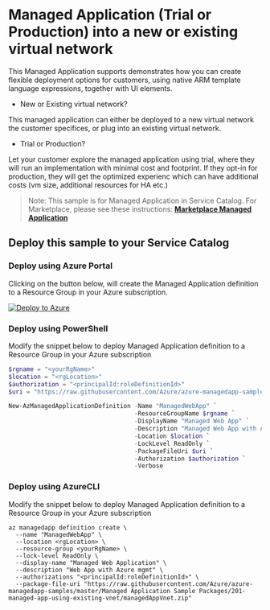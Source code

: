 # Managed Application (Trial or Production) into a new or existing virtual network

This Managed Application supports demonstrates how you can create flexible deployment options for customers, using native ARM template language expressions, together with UI elements.

* New or Existing virtual network?

This managed application can either be deployed to a new virtual network the customer specifices, or plug into an existing virtual network.

* Trial or Production?

Let your customer explore the managed application using trial, where they will run an implementation with minimal cost and footprint. If they opt-in for production, they will get the optimized experienc which can have additional costs (vm size, additional resources for HA etc.)

>Note: This sample is for Managed Application in Service Catalog. For Marketplace, please see these instructions:
[**Marketplace Managed Application**](https://docs.microsoft.com/en-us/azure/managed-applications/publish-marketplace-app)

## Deploy this sample to your Service Catalog

### Deploy using Azure Portal

Clicking on the button below, will create the Managed Application definition to a Resource Group in your Azure subscription.

[![Deploy to Azure](http://azuredeploy.net/deploybutton.png)](https://portal.azure.com/#create/Microsoft.Template/uri/https%3A%2F%2Fraw.githubusercontent.com%2Fazure%2Fazure-managedapp-samples%2Fmaster%2FManaged%2520Application%2520Sample%2520Packages%2F201-managed-app-using-existing-vnet%2Fazuredeploy.json)

### Deploy using PowerShell

Modify the snippet below to deploy Managed Application definition to a Resource Group in your Azure subscription

````powershell
$rgname = "<yourRgName>"
$location = "<rgLocation>"
$authorization = "<principalId:roleDefinitionId>"
$uri = "https://raw.githubusercontent.com/Azure/azure-managedapp-samples/master/Managed Application Sample Packages/201-managed-app-using-existing-vnet/managedAppVnet.zip"

New-AzManagedApplicationDefinition -Name "ManagedWebApp" `
                                   -ResourceGroupName $rgname `
                                   -DisplayName "Managed Web App" `
                                   -Description "Managed Web App with Azure mgmt" `
                                   -Location $location `
                                   -LockLevel ReadOnly `
                                   -PackageFileUri $uri `
                                   -Authorization $authorization `
                                   -Verbose
````

### Deploy using AzureCLI

Modify the snippet below to deploy Managed Application definition to a Resource Group in your Azure subscription

````azureCLI
az managedapp definition create \
  --name "ManagedWebApp" \
  --location <rgLocation> \
  --resource-group <yourRgName> \
  --lock-level ReadOnly \
  --display-name "Managed Web Application" \
  --description "Web App with Azure mgmt" \
  --authorizations "<principalId:roleDefinitionId>" \
  --package-file-uri "https://raw.githubusercontent.com/Azure/azure-managedapp-samples/master/Managed Application Sample Packages/201-managed-app-using-existing-vnet/managedAppVnet.zip"
````